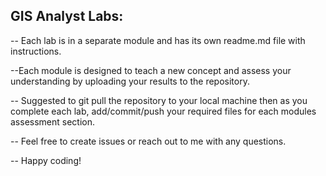 ## GIS Analyst Labs:

-- Each lab is in a separate module and has its own readme.md file with instructions.

--Each module is designed to teach a new concept and assess your understanding by uploading your results to the repository.

-- Suggested to git pull the repository to your local machine then as you complete each lab, add/commit/push your required files for each modules assessment section.

-- Feel free to create issues or reach out to me with any questions.

-- Happy coding!


